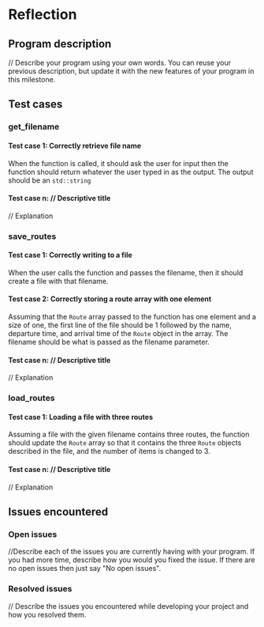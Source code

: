 # Reflection

## Program description
// Describe your program using your own words. You can reuse your previous description, but update it with the new features of your program in this milestone.

## Test cases

### get_filename
#### Test case 1: Correctly retrieve file name
When the function is called, it should ask the user for input then the function should return whatever the user typed in as the output. The output should be an `std::string`

#### Test case n: // Descriptive title
// Explanation

### save_routes
#### Test case 1: Correctly writing to a file
When the user calls the function and passes the filename, then it should create a file with that filename.

#### Test case 2: Correctly storing a route array with one element
Assuming that the `Route` array passed to the function has one element and a size of one, the first line of the file should be 1 followed by the name, departure time, and arrival time of the `Route` object in the array. The filename should be what is passed as the filename parameter.

#### Test case n: // Descriptive title
// Explanation

### load_routes
#### Test case 1: Loading a file with three routes
Assuming a file with the given filename contains three routes, the function should update the `Route` array so that it contains the three `Route` objects described in the file, and the number of items is changed to 3.

#### Test case n: // Descriptive title
// Explanation

## Issues encountered
### Open issues
//Describe each of the issues you are currently having with your program. If you had more time, describe how you would you fixed the issue. If there are no open issues then just say "No open issues".

### Resolved issues
// Describe the issues you encountered while developing your project and how you resolved them.